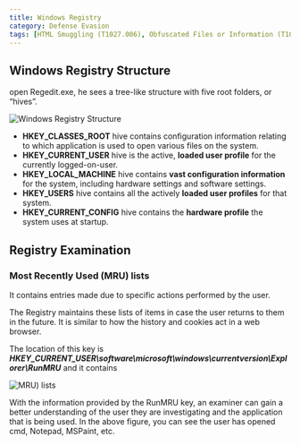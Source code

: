 ```yaml
---
title: Windows Registry
category: Defense Evasion
tags: [HTML Smuggling (T1027.006), Obfuscated Files or Information (T1027), Delivery]
---
```

## Windows Registry Structure
open Regedit.exe, he sees a tree-like structure with five root folders, or “hives”.

![Windows Registry Structure](https://gbhackers.com/wp-content/uploads/2017/06/reg-300x188.jpg)

-   **HKEY_CLASSES_ROOT**  hive contains configuration information relating to which application is used to open various files on the system.
-   **HKEY_CURRENT_USER**  hive is the active,  **loaded user profile**  for the currently logged-on-user.
-   **HKEY_LOCAL_MACHINE**  hive contains  **vast configuration information**  for the system, including hardware settings and software settings.
-   **HKEY_USERS**  hive contains all the actively  **loaded user profiles**  for that system.
-   **HKEY_CURRENT_CONFIG**  hive contains the  **hardware profile** the system uses at startup.


## Registry Examination
### Most Recently Used (MRU) lists
It contains entries made due to specific actions performed by the user.

The Registry maintains these lists of items in case the user returns to them in the future. It is similar to how the history and cookies act in a web browser.

The location of this key is ***HKEY_CURRENT_USER\software\microsoft\windows\currentversion\Explorer\RunMRU*** and it contains

![MRU) lists](https://gbhackers.com/wp-content/uploads/2017/06/reg2.jpg)

With the information provided by the RunMRU key, an examiner can gain a better understanding of the user they are investigating and the application that is being used. In the above figure, you can see the user has opened cmd, Notepad, MSPaint, etc.